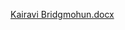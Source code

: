 [Kairavi Bridgmohun.docx](https://github.com/ST10225030/Assignment-1/files/14890444/Kairavi.Bridgmohun.docx)
